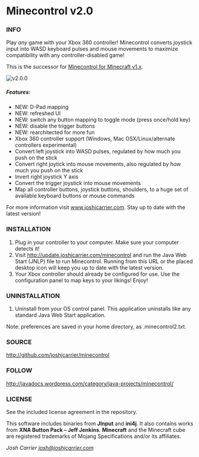 Minecontrol v2.0
========================================

### INFO
Play *any* game with your Xbox 360 controller! Minecontrol converts joystick input into WASD keyboard pulses and mouse movements to maximize compatibility with any controller-disabled game!

This is the successor for [Minecontrol for Minecraft v1.x](https://bitbucket.org/joshjcarrier/minecontrol-for-minecraft).

![v2.0.0](http://javadocs.files.wordpress.com/2013/03/minecontrol2.png)

##### Features:
* NEW: D-Pad mapping
* NEW: refreshed UI
* NEW: switch any button mapping to toggle mode (press once/hold key)
* NEW: disable the trigger buttons
* NEW: rearchitected for more fun
* Xbox 360 controller support (Windows, Mac OSX/Linux/alternate controllers experimental)
* Convert left joystick into WASD pulses, regulated by how much you push on the stick
* Convert right joytick into mouse movements, also regulated by how much you push on the stick
* Invert right joystick Y axis
* Convert the trigger joystick into mouse movements
* Map all controller buttons, joystick buttons, shoulders, to a huge set of available keyboard buttons or mouse commands

For more information visit www.joshjcarrier.com. Stay up to date with the latest version!

### INSTALLATION
1. Plug in your controller to your computer. Make sure your computer detects it!
2. Visit http://update.joshjcarrier.com/minecontrol and run the Java Web Start (JNLP) file to run Minecontrol. Running from this URL or the placed desktop icon will keep you up to date with the latest version.
3. Your Xbox controller should already be configured for use. Use the configuration panel to map keys to your likings!
Enjoy!

### UNINSTALLATION
1. Uninstall from your OS control panel. This application uninstalls like any standard Java Web Start application.

Note: preferences are saved in your home directory, as .minecontrol2.txt.

### SOURCE
http://github.com/joshjcarrier/minecontrol

### FOLLOW
http://javadocs.wordpress.com/category/java-projects/minecontrol/

### LICENSE
See the included license agreement in the repository. 

This software includes binaries from **JInput** and **ini4j**. 
It also contains works from **XNA Button Pack – Jeff Jenkins**.
**Minecraft** and the Minecraft cube are registered trademarks of Mojang Specifications and/or its affiliates.

*Josh Carrier <josh@joshjcarrier.com>*
